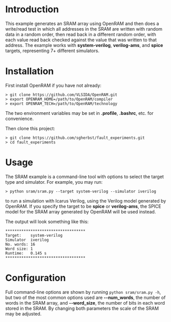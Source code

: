 # Introduction

This example generates an SRAM array using OpenRAM and then does a write/read test in which all addresses in the SRAM are written with random data in a random order, then read back in a different random order, with each value read back checked against the value that was written to that address.  The example works with **system-verilog**, **verilog-ams**, and **spice** targets, representing 7+ different simulators.

# Installation

First install OpenRAM if you have not already:
```shell
> git clone https://github.com/VLSIDA/OpenRAM.git
> export OPENRAM_HOME=/path/to/OpenRAM/compiler
> export OPENRAM_TECH=/path/to/OpenRAM/technology
```
The two environment variables may be set in **.profile**, **.bashrc**, etc. for convenience.

Then clone this project:
```shell
> git clone https://github.com/sgherbst/fault_experiments.git
> cd fault_experiments
```

# Usage

The SRAM example is a command-line tool with options to select the target type and simulator.  For example, you may run:
```
> python sram/sram.py --target system-verilog --simulator iverilog
```
to run a simulation with Icarus Verilog, using the Verilog model generated by OpenRAM.  If you specify the target to be **spice** or **verilog-ams**, the SPICE model for the SRAM array generated by OpenRAM will be used instead.

The output will look something like this:
```shell
***********************************
Target:    system-verilog
Simulator  iverilog
No. words: 16
Word size: 1
Runtime:   0.145 s
***********************************
```

# Configuration

Full command-line options are shown by running `python sram/sram.py -h`, but two of the most common options used are **--num_words**, the number of words in the SRAM array, and **--word_size**, the number of bits in each word stored in the SRAM.  By changing both parameters the scale of the SRAM may be adjusted.
